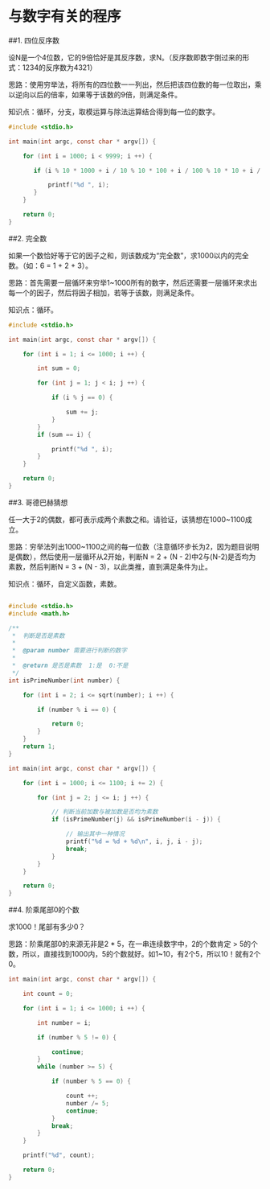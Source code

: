 # 与数字有关的程序

##1. 四位反序数

设N是一个4位数，它的9倍恰好是其反序数，求N。（反序数即数字倒过来的形式：1234的反序数为4321）

思路：使用穷举法，将所有的四位数一一列出，然后把该四位数的每一位取出，乘以逆向以后的倍率，如果等于该数的9倍，则满足条件。

知识点：循环，分支，取模运算与除法运算结合得到每一位的数字。

```c
#include <stdio.h>

int main(int argc, const char * argv[]) {

	for (int i = 1000; i < 9999; i ++) {

	   if (i % 10 * 1000 + i / 10 % 10 * 100 + i / 100 % 10 * 10 + i / 1000 == i * 9) {

	       printf("%d ", i);
	   }
	}

	return 0;
}

```

##2. 完全数

如果一个数恰好等于它的因子之和，则该数成为“完全数”，求1000以内的完全数。（如：6 = 1 + 2 + 3）。

思路：首先需要一层循环来穷举1~1000所有的数字，然后还需要一层循环来求出每一个的因子，然后将因子相加，若等于该数，则满足条件。

知识点：循环。

```c
#include <stdio.h>

int main(int argc, const char * argv[]) {

    for (int i = 1; i <= 1000; i ++) {

        int sum = 0;

        for (int j = 1; j < i; j ++) {

            if (i % j == 0) {

                sum += j;
            }
        }
        if (sum == i) {

            printf("%d ", i);
        }
    }

    return 0;
}

```

##3. 哥德巴赫猜想

任一大于2的偶数，都可表示成两个素数之和。请验证，该猜想在1000~1100成立。

思路：穷举法列出1000~1100之间的每一位数（注意循环步长为2，因为题目说明是偶数），然后使用一层循环从2开始，判断N = 2 + (N - 2)中2与(N-2)是否均为素数，然后判断N = 3 + (N - 3)，以此类推，直到满足条件为止。

知识点：循环，自定义函数，素数。

```c

#include <stdio.h>
#include <math.h>

/**
 *  判断是否是素数
 *
 *  @param number 需要进行判断的数字
 *
 *  @return 是否是素数  1:是  0:不是
 */
int isPrimeNumber(int number) {

    for (int i = 2; i <= sqrt(number); i ++) {

        if (number % i == 0) {

            return 0;
        }
    }
    return 1;
}

int main(int argc, const char * argv[]) {

    for (int i = 1000; i <= 1100; i += 2) {

        for (int j = 2; j <= i; j ++) {

            // 判断当前加数与被加数是否均为素数
            if (isPrimeNumber(j) && isPrimeNumber(i - j)) {

                // 输出其中一种情况
                printf("%d = %d + %d\n", i, j, i - j);
                break;
            }
        }
    }

    return 0;
}

```

##4. 阶乘尾部0的个数

求1000！尾部有多少0？

思路：阶乘尾部0的来源无非是2 * 5，在一串连续数字中，2的个数肯定 > 5的个数，所以，直接找到1000内，5的个数就好。如1~10，有2个5，所以10！就有2个0。

```c
int main(int argc, const char * argv[]) {

    int count = 0;

    for (int i = 1; i <= 1000; i ++) {

        int number = i;

        if (number % 5 != 0) {

            continue;
        }
        while (number >= 5) {

            if (number % 5 == 0) {

                count ++;
                number /= 5;
                continue;
            }
            break;
        }
    }

    printf("%d", count);

    return 0;
}

```
